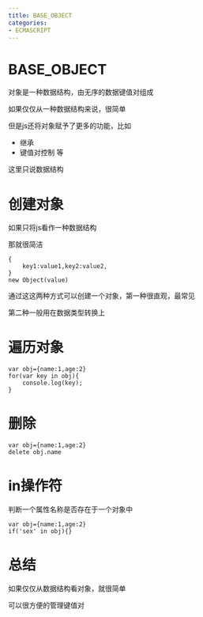 ```yaml
---
title: BASE_OBJECT
categories:
- ECMASCRIPT
---
```

# BASE_OBJECT

对象是一种数据结构，由无序的数据键值对组成

如果仅仅从一种数据结构来说，很简单

但是js还将对象赋予了更多的功能，比如
- 继承
- 键值对控制
等

这里只说数据结构


# 创建对象

如果只将js看作一种数据结构

那就很简洁

```
{
    key1:value1,key2:value2,
}
new Object(value)
```
通过这这两种方式可以创建一个对象，第一种很直观，最常见

第二种一般用在数据类型转换上

# 遍历对象

```
var obj={name:1,age:2}
for(var key in obj){
    console.log(key);
}
```

# 删除

```
var obj={name:1,age:2}
delete obj.name
```

# in操作符
判断一个属性名称是否存在于一个对象中
```
var obj={name:1,age:2}
if('sex' in obj){}
```

# 总结
如果仅仅从数据结构看对象，就很简单

可以很方便的管理键值对